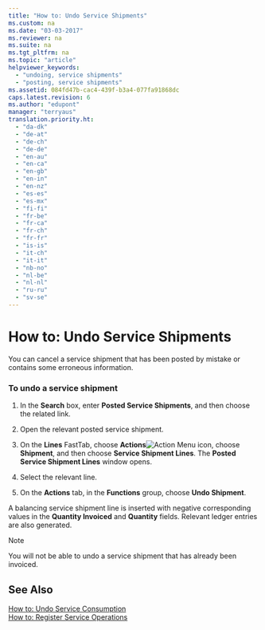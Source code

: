 ```yaml
---
title: "How to: Undo Service Shipments"
ms.custom: na
ms.date: "03-03-2017"
ms.reviewer: na
ms.suite: na
ms.tgt_pltfrm: na
ms.topic: "article"
helpviewer_keywords: 
  - "undoing, service shipments"
  - "posting, service shipments"
ms.assetid: 084fd47b-cac4-439f-b3a4-077fa91868dc
caps.latest.revision: 6
ms.author: "edupont"
manager: "terryaus"
translation.priority.ht: 
  - "da-dk"
  - "de-at"
  - "de-ch"
  - "de-de"
  - "en-au"
  - "en-ca"
  - "en-gb"
  - "en-in"
  - "en-nz"
  - "es-es"
  - "es-mx"
  - "fi-fi"
  - "fr-be"
  - "fr-ca"
  - "fr-ch"
  - "fr-fr"
  - "is-is"
  - "it-ch"
  - "it-it"
  - "nb-no"
  - "nl-be"
  - "nl-nl"
  - "ru-ru"
  - "sv-se"
---
```

# How to: Undo Service Shipments
You can cancel a service shipment that has been posted by mistake or contains some erroneous information.  
  
### To undo a service shipment  
  
1.  In the **Search** box, enter **Posted Service Shipments**, and then choose the related link.  
  
2.  Open the relevant posted service shipment.  
  
3.  On the **Lines** FastTab, choose **Actions**![Action Menu icon](../DesignAndEngineering/media/actionmenuicon.png "actionMenuIcon"), choose **Shipment**, and then choose **Service Shipment Lines**. The **Posted Service Shipment Lines** window opens.  
  
4.  Select the relevant line.  
  
5.  On the **Actions** tab, in the **Functions** group, choose **Undo Shipment**.  
  
 A balancing service shipment line is inserted with negative corresponding values in the **Quantity Invoiced** and **Quantity** fields. Relevant ledger entries are also generated.  
  
> [!NOTE]  
>  You will not be able to undo a service shipment that has already been invoiced.  
  
## See Also  
 [How to: Undo Service Consumption](../Service/how-to-undo-service-consumption.md)   
 [How to: Register Service Operations](../Service/how-to-register-service-operations.md)